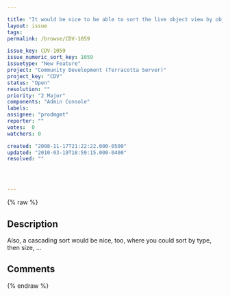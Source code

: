 ```yaml
---

title: "It would be nice to be able to sort the live object view by object size"
layout: issue
tags: 
permalink: /browse/CDV-1059

issue_key: CDV-1059
issue_numeric_sort_key: 1059
issuetype: "New Feature"
project: "Community Development (Terracotta Server)"
project_key: "CDV"
status: "Open"
resolution: ""
priority: "2 Major"
components: "Admin Console"
labels: 
assignee: "prodmgmt"
reporter: ""
votes:  0
watchers: 0

created: "2008-11-17T21:22:22.000-0500"
updated: "2010-03-19T18:59:15.000-0400"
resolved: ""




---
```


{% raw %}

## Description

<div markdown="1" class="description">

Also, a cascading sort would be nice, too, where you could sort by type, then size, ...

</div>

## Comments



{% endraw %}
